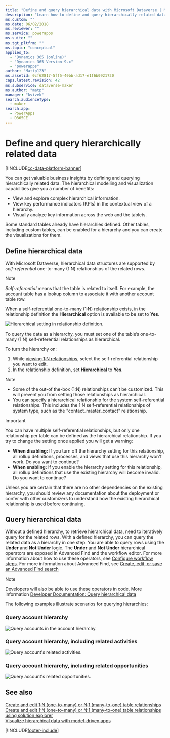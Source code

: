 ```yaml
---
title: "Define and query hierarchical data with Microsoft Dataverse | MicrosoftDocs"
description: "Learn how to define and query hierarchically related data"
ms.custom: ""
ms.date: 06/02/2018
ms.reviewer: ""
ms.service: powerapps
ms.suite: ""
ms.tgt_pltfrm: ""
ms.topic: "conceptual"
applies_to: 
  - "Dynamics 365 (online)"
  - "Dynamics 365 Version 9.x"
  - "powerapps"
author: "Mattp123"
ms.assetid: 0cf62817-5ff5-40bb-ad17-e1f6b0921720
caps.latest.revision: 42
ms.subservice: dataverse-maker
ms.author: "matp"
manager: "kvivek"
search.audienceType: 
  - maker
search.app: 
  - PowerApps
  - D365CE
---
```

# Define and query hierarchically related data

[!INCLUDE[cc-data-platform-banner](../../includes/cc-data-platform-banner.md)]

You can get valuable business insights by defining and querying hierarchically related data. The hierarchical modelling and visualization capabilities give you a number of benefits:  
  
- View and explore complex hierarchical information.  
- View key performance indicators (KPIs) in the contextual view of a hierarchy.  
- Visually analyze key information across the web and the tablets.  
  
Some standard tables already have hierarchies defined. Other tables, including custom tables, can be enabled for a hierarchy and you can create the visualizations for them. 

## Define hierarchical data

With Microsoft Dataverse, hierarchical data structures are supported by *self-referential* one-to-many (1:N) relationships of the related rows. 

> [!NOTE]
> *Self-referential* means that the table is related to itself. For example, the account table has a lookup column to associate it with another account table row.

When a self-referential one-to-many (1:N) relationship exists, in the relationship definition the **Hierarchical** option is available to be set to **Yes**.

![Hierarchical setting in relationship definition.](media/self-referential-relationship-widget.png)

To query the data as a hierarchy, you must set one of the table’s one-to-many (1:N) self-referential relationships as hierarchical. 

To turn the hierarchy on:  
  
1. While [viewing 1:N relationships](create-edit-1n-relationships-solution-explorer.md#view-table-relationships), select the self-referential relationship  you want to edit.
2. In the relationship definition, set **Hierarchical** to **Yes**.  
  
> [!NOTE]
> - Some of the out-of the-box (1:N) relationships can’t be customized. This will prevent you from setting those relationships as hierarchical.
> - You can specify a hierarchical relationship for the system self-referential relationships. This includes the 1:N self-referential relationships of system type,  such as the "contact_master_contact" relationship.  

> [!IMPORTANT]
> You can have multiple self-referential relationships, but only one relationship per table can be defined as the hierarchical relationship. If you try to change the setting once applied you will get a warning:
>
> - **When disabling:** If you turn off the hierarchy setting for this relationship, all rollup definitions, processes, and views that use this hierarchy won't work. Do you want to continue? 
> - **When enabling:** If you enable the hierarchy setting for this relationship, all rollup definitions that use the existing hierarchy will become invalid. Do you want to continue?
>
> Unless you are certain that there are no other dependencies on the existing hierarchy, you should review any documentation about the deployment or confer with other customizers to understand how the existing hierarchical relationship is used before continuing.

<a name="BKMK_Querydata"></a> 
  
## Query hierarchical data  

Without a defined hierarchy, to retrieve hierarchical data, need to iteratively query for the related rows. With a defined hierarchy, you can query the related data as a hierarchy in one step. You are able to query rows using the **Under** and **Not Under** logic. The **Under** and **Not Under** hierarchical operators are exposed in Advanced Find and the workflow editor. For more information about how to use these operators, see [Configure workflow steps](/flow/configure-workflow-steps#setting-conditions-for-workflow-actions). For more information about Advanced Find, see [Create, edit, or save an Advanced Find search](/dynamics365/customer-engagement/basics/save-advanced-find-search)  

> [!NOTE]
> Developers will also be able to use these operators in code. More information [Developer Documentation: Query hierarchical data](/dynamics365/customer-engagement/developer/org-service/query-hierarchical-data)
  
The following examples illustrate scenarios for querying hierarchies:  
  
### Query account hierarchy  
  
![Query accounts in the account hierarchy.](media/query-accounts.png)  
  
### Query account hierarchy, including related activities  
  
![Query account's related activities.](media/query-account-related-activities.png)  
  
###  Query account hierarchy, including related opportunities  
  
![Query account's related opportunities.](media/query-account-related-opportunities.png)  
  
## See also 
[Create and edit 1:N (one-to-many) or N:1 (many-to-one) table relationships](create-edit-1n-relationships.md)<br />
[Create and edit 1:N (one-to-many) or N:1 (many-to-one) table relationships using solution explorer](create-edit-1n-relationships-solution-explorer.md)<br />
[Visualize hierarchical data with model-driven apps](visualize-hierarchical-data.md)<br />


[!INCLUDE[footer-include](../../includes/footer-banner.md)]
